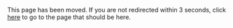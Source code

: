<html>
    <head>
        <title>Old Page</title>
     <meta charset="UTF-8" />
     <meta http-equiv="refresh" content="3; URL=https://www.hoppersroppers.org/fundamentals/LinuxBasics/9-TextFu.html#" />
   </head>
   <body>
     <p>This page has been moved. If you are not redirected within 3 seconds, click <a href="https://www.hoppersroppers.org/fundamentals/LinuxBasics/9-TextFu.html#">here</a> to go to the page that should be here.</p>
   </body>
</html>
